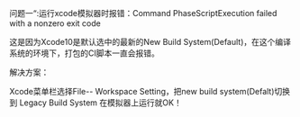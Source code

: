 问题一“:运行xcode模拟器时报错：Command PhaseScriptExecution failed with a nonzero exit code

这是因为Xcode10是默认选中的最新的New Build System\(Default\)，在这个编译系统的环境下，打包的CI脚本一直会报错。

解决方案：

Xcode菜单栏选择File-- Workspace Setting，把new build system\(Defalt\)切换到 Legacy Build System 在模拟器上运行就OK！

